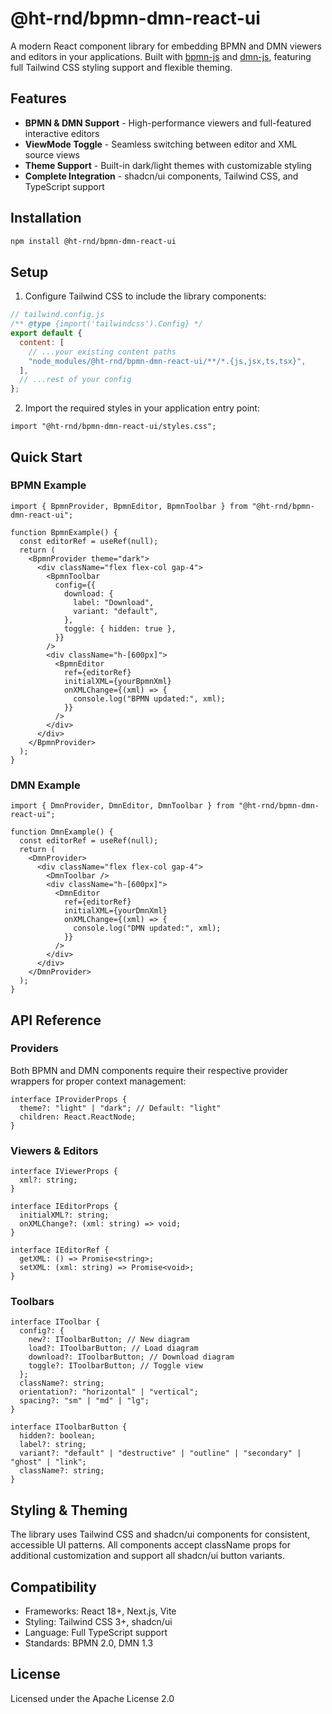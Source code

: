 # @ht-rnd/bpmn-dmn-react-ui

A modern React component library for embedding BPMN and DMN viewers and editors in your applications. Built with [bpmn-js](https://github.com/bpmn-io/bpmn-js) and [dmn-js](https://github.com/bpmn-io/dmn-js), featuring full Tailwind CSS styling support and flexible theming.

## Features

- **BPMN & DMN Support** - High-performance viewers and full-featured interactive editors
- **ViewMode Toggle** - Seamless switching between editor and XML source views
- **Theme Support** - Built-in dark/light themes with customizable styling
- **Complete Integration** - shadcn/ui components, Tailwind CSS, and TypeScript support

## Installation

```bash
npm install @ht-rnd/bpmn-dmn-react-ui
```

## Setup

1. Configure Tailwind CSS to include the library components:

```js
// tailwind.config.js
/** @type {import('tailwindcss').Config} */
export default {
  content: [
    // ...your existing content paths
    "node_modules/@ht-rnd/bpmn-dmn-react-ui/**/*.{js,jsx,ts,tsx}",
  ],
  // ...rest of your config
};
```

2. Import the required styles in your application entry point:

```tsx
import "@ht-rnd/bpmn-dmn-react-ui/styles.css";
```

## Quick Start

### BPMN Example

```tsx
import { BpmnProvider, BpmnEditor, BpmnToolbar } from "@ht-rnd/bpmn-dmn-react-ui";

function BpmnExample() {
  const editorRef = useRef(null);
  return (
    <BpmnProvider theme="dark">
      <div className="flex flex-col gap-4">
        <BpmnToolbar
          config={{
            download: {
              label: "Download",
              variant: "default",
            },
            toggle: { hidden: true },
          }}
        />
        <div className="h-[600px]">
          <BpmnEditor
            ref={editorRef}
            initialXML={yourBpmnXml}
            onXMLChange={(xml) => {
              console.log("BPMN updated:", xml);
            }}
          />
        </div>
      </div>
    </BpmnProvider>
  );
}
```

### DMN Example

```tsx
import { DmnProvider, DmnEditor, DmnToolbar } from "@ht-rnd/bpmn-dmn-react-ui";

function DmnExample() {
  const editorRef = useRef(null);
  return (
    <DmnProvider>
      <div className="flex flex-col gap-4">
        <DmnToolbar />
        <div className="h-[600px]">
          <DmnEditor
            ref={editorRef}
            initialXML={yourDmnXml}
            onXMLChange={(xml) => {
              console.log("DMN updated:", xml);
            }}
          />
        </div>
      </div>
    </DmnProvider>
  );
}
```

## API Reference

### Providers

Both BPMN and DMN components require their respective provider wrappers for proper context management:

```tsx
interface IProviderProps {
  theme?: "light" | "dark"; // Default: "light"
  children: React.ReactNode;
}
```

### Viewers & Editors

```tsx
interface IViewerProps {
  xml?: string;
}

interface IEditorProps {
  initialXML?: string;
  onXMLChange?: (xml: string) => void;
}

interface IEditorRef {
  getXML: () => Promise<string>;
  setXML: (xml: string) => Promise<void>;
}
```

### Toolbars

```tsx
interface IToolbar {
  config?: {
    new?: IToolbarButton; // New diagram
    load?: IToolbarButton; // Load diagram
    download?: IToolbarButton; // Download diagram
    toggle?: IToolbarButton; // Toggle view
  };
  className?: string;
  orientation?: "horizontal" | "vertical";
  spacing?: "sm" | "md" | "lg";
}

interface IToolbarButton {
  hidden?: boolean;
  label?: string;
  variant?: "default" | "destructive" | "outline" | "secondary" | "ghost" | "link";
  className?: string;
}
```

## Styling & Theming

The library uses Tailwind CSS and shadcn/ui components for consistent, accessible UI patterns. All components accept className props for additional customization and support all shadcn/ui button variants.

## Compatibility

- Frameworks: React 18+, Next.js, Vite
- Styling: Tailwind CSS 3+, shadcn/ui
- Language: Full TypeScript support
- Standards: BPMN 2.0, DMN 1.3

## License

Licensed under the Apache License 2.0
